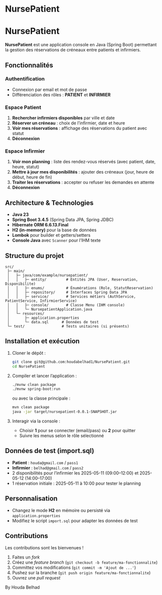 # NursePatient
# NursePatient

**NursePatient** est une application console en Java (Spring Boot) permettant la gestion des réservations de créneaux entre patients et infirmiers.

## Fonctionnalités

### Authentification

* Connexion par email et mot de passe
* Différenciation des rôles : **PATIENT** et **INFIRMIER**

### Espace Patient

1. **Rechercher infirmiers disponibles** par ville et date
2. **Réserver un créneau** : choix de l’infirmier, date et heure
3. **Voir mes réservations** : affichage des réservations du patient avec statut
4. **Déconnexion**

### Espace Infirmier

1. **Voir mon planning** : liste des rendez-vous réservés (avec patient, date, heure, statut)
2. **Mettre à jour mes disponibilités** : ajouter des créneaux (jour, heure de début, heure de fin)
3. **Traiter les réservations** : accepter ou refuser les demandes en attente
4. **Déconnexion**

## Architecture & Technologies

* **Java 23**
* **Spring Boot 3.4.5** (Spring Data JPA, Spring JDBC)
* **Hibernate ORM 6.6.13.Final**
* **H2 (in-memory)** pour la base de données
* **Lombok** pour builder et getters/setters
* **Console Java** avec `Scanner` pour l’IHM texte

## Structure du projet

```
src/
 ├─ main/
 │   ├─ java/com/example/nursepatient/
 │   │   ├─ entity/         # Entités JPA (User, Reservation, Disponibilite)
 │   │   ├─ enums/          # Énumérations (Role, StatutReservation)
 │   │   ├─ repository/     # Interfaces Spring Data JPA
 │   │   ├─ service/        # Services métiers (AuthService, PatientService, InfirmierService)
 │   │   ├─ console/        # Classe Menu (IHM console)
 │   │   └─ NursepatientApplication.java
 │   └─ resources/
 │       ├─ application.properties
 │       └─ data.sql      # Données de test
 └─ test/                 # Tests unitaires (si présents)
```

## Installation et exécution

1. Cloner le dépôt :

   ```bash
   git clone git@github.com:houdabelhad1/NursePatient.git
   cd NursePatient
   ```

2. Compiler et lancer l’application :

   ```bash
   ./mvnw clean package
   ./mvnw spring-boot:run
   ```

   ou avec la classe principale :

   ```bash
   mvn clean package
   java -jar target/nursepatient-0.0.1-SNAPSHOT.jar
   ```

3. Interagir via la console :

   * Choisir **1** pour se connecter (email/pass) ou **2** pour quitter
   * Suivre les menus selon le rôle sélectionné

## Données de test (import.sql)

* **Patient** : `houda@gmail.com` / `pass1`
* **Infirmier** : `belhad@gmail.com` / `pass2`
* 2 disponibilités pour l’infirmier les 2025-05-11 (09:00–12:00) et 2025-05-12 (14:00–17:00)
* 1 réservation initiale : 2025-05-11 à 10:00 pour tester le planning

## Personnalisation

* Changez le mode **H2** en mémoire ou persisté via `application.properties`
* Modifiez le script `import.sql` pour adapter les données de test

## Contributions

Les contributions sont les bienvenues !

1. Faites un *fork*
2. Créez une *feature branch* (`git checkout -b feature/ma-fonctionnalite`)
3. Committez vos modifications (`git commit -m 'Ajout de ...'`)
4. Pushez sur la branche (`git push origin feature/ma-fonctionnalite`)
5. Ouvrez une *pull request*

By Houda Belhad
